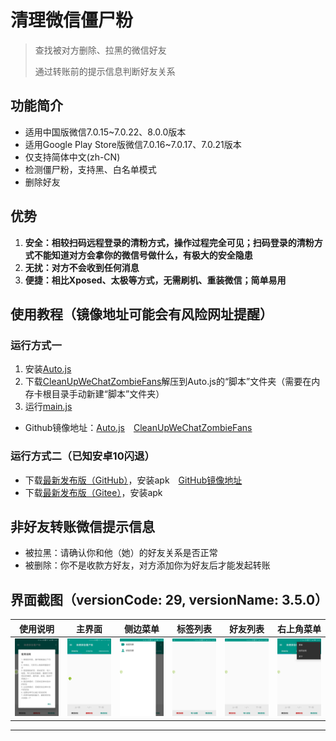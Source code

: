 # 清理微信僵尸粉
> 查找被对方删除、拉黑的微信好友
>
> 通过转账前的提示信息判断好友关系


## 功能简介
* 适用中国版微信7.0.15~7.0.22、8.0.0版本
* 适用Google Play Store版微信7.0.16~7.0.17、7.0.21版本
* 仅支持简体中文(zh-CN)
* 检测僵尸粉，支持黑、白名单模式
* 删除好友


## 优势
1. **安全：相较扫码远程登录的清粉方式，操作过程完全可见；扫码登录的清粉方式不能知道对方会拿你的微信号做什么，有极大的安全隐患**
2. **无扰：对方不会收到任何消息**
3. **便捷：相比Xposed、太极等方式，无需刷机、重装微信；简单易用**


## 使用教程（镜像地址可能会有风险网址提醒）
### 运行方式一
1. 安装[Auto.js](https://github.com/SuperMonster002/Hello_Sockpuppet/raw/master/%5Bauto.js%5D%5B4.1.1_alpha2%5D%5Barm-v7%5D(b69a4e23).apk)
2. 下载[CleanUpWeChatZombieFans](https://github.com/L8426936/CleanUpWeChatZombieFans/archive/master.zip)解压到Auto.js的“脚本”文件夹（需要在内存卡根目录手动新建“脚本”文件夹）
3. 运行[main.js](./main.js)
* Github镜像地址：[Auto.js](https://hub.fastgit.org/SuperMonster002/Hello_Sockpuppet/raw/master/%5Bauto.js%5D%5B4.1.1_alpha2%5D%5Barm-v7%5D(b69a4e23).apk)&emsp;[CleanUpWeChatZombieFans](https://hub.fastgit.org/L8426936/CleanUpWeChatZombieFans/archive/master.zip)
### 运行方式二（已知安卓10闪退）
* 下载[最新发布版（GitHub）](https://github.com/L8426936/CleanUpWeChatZombieFans/releases/latest)，安装apk&emsp;[GitHub镜像地址](https://hub.fastgit.org/L8426936/CleanUpWeChatZombieFans/releases/latest)
* 下载[最新发布版（Gitee）](https://gitee.com/L8426936/CleanUpWeChatZombieFans/releases)，安装apk


## 非好友转账微信提示信息
* 被拉黑：请确认你和他（她）的好友关系是否正常
* 被删除：你不是收款方好友，对方添加你为好友后才能发起转账


## 界面截图（versionCode: 29, versionName: 3.5.0）
| 使用说明 | 主界面 | 侧边菜单 | 标签列表 | 好友列表 | 右上角菜单 |
|:----:|:----:|:----:|:----:|:----:|:----:|
| ![使用说明](res/Screenshots/Screenshot_20200728-154752.jpg) | ![主界面](res/Screenshots/Screenshot_20200720-133124.jpg) | ![侧边菜单](res/Screenshots/Screenshot_20200728-154800.jpg) | ![标签列表](res/Screenshots/Screenshot_20200728-155110.jpg) | ![好友列表](res/Screenshots/Screenshot_20200728-155116.jpg) | ![右上角菜单](res/Screenshots/Screenshot_20200728-154756.jpg) |
--------------------------------------